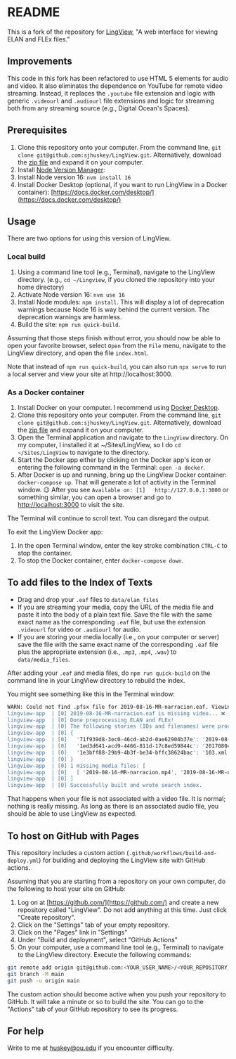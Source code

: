 # README

This is a fork of the repository for [LingView](https://github.com/BrownCLPS/LingView), "A web interface for viewing ELAN and FLEx files."

## Improvements

This code in this fork has been refactored to use HTML 5 elements for audio and video. It also eliminates the dependence on YouTube for remote video streaming. Instead, it replaces the `.youtube` file extension and logic with generic `.videourl` and `.audiourl` file extensions and logic for streaming both from any streaming source (e.g., Digital Ocean's Spaces).

## Prerequisites

1. Clone this repository onto your computer. From the command line, `git clone git@github.com:sjhuskey/LingView.git`. Alternatively, download the [zip file](https://github.com/sjhuskey/LingView/archive/refs/heads/master.zip) and expand it on your computer.
2. Install [Node Version Manager](https://github.com/nvm-sh/nvm?tab=readme-ov-file#installing-and-updating): 
3. Install Node version 16: `nvm install 16`
4. Install Docker Desktop (optional, if you want to run LingView in a Docker container): [https://docs.docker.com/desktop/](https://docs.docker.com/desktop/) 

## Usage

There are two options for using this version of LingView.

### Local build

1. Using a command line tool (e.g., Terminal), navigate to the LingView directory. (e.g., `cd ~/Lingview`, if you cloned the repository into your home directory) 
2. Activate Node version 16: `nvm use 16`
3. Install Node modules: `npm install`. This will display a lot of deprecation warnings because Node 16 is way behind the current version. The deprecation warnings are harmless.
4. Build the site: `npm run quick-build`.

Assuming that those steps finish without error, you should now be able to open your favorite browser, select `Open` from the `File` menu, navigate to the LingView directory, and open the file `index.html`.

Note that instead of `npm run quick-build`, you can also run `npx serve` to run a local server and view your site at http://localhost:3000.

### As a Docker container

1. Install Docker on your computer. I recommend using [Docker Desktop]().
2. Clone this repository onto your computer. From the command line, `git clone git@github.com:sjhuskey/LingView.git`. Alternatively, download the [zip file](https://github.com/sjhuskey/LingView/archive/refs/heads/master.zip) and expand it on your computer.
3. Open the Terminal application and navigate to the `LingView` directory. On my computer, I installed it at ~/Sites/LingView, so I do `cd ~/Sites/LingView` to navigate to the directory.
4. Start the Docker app either by clicking on the Docker app's icon or entering the following command in the Terminal: `open -a docker`.
5. After Docker is up and running, bring up the LingView Docker container: `docker-compose up`. That will generate a lot of activity in the Terminal window. :wink: After you see `Available on: [1]   http://127.0.0.1:3000` or something similar, you can open a browser and go to <http://localhost:3000> to visit the site.

The Terminal will continue to scroll text. You can disregard the output.

To exit the LingView Docker app:

1. In the open Terminal window, enter the key stroke combination `CTRL-C` to stop the container.
2. To stop the Docker container, enter `docker-compose down`.

## To add files to the Index of Texts

- Drag and drop your `.eaf` files to `data/elan_files` 
- If you are streaming your media, copy the URL of the media file and paste it into the body of a plain text file. Save the file with the same exact name as the corresponding `.eaf` file, but use the extension `.videourl` for video or `.audiourl` for audio.
- If you are storing your media locally (i.e., on your computer or server) save the file with the same exact name of the corresponding `.eaf` file plus the appropriate extension (i.e., `.mp3`, `.mp4`, `.wav`) to `data/media_files`.

After adding your `.eaf` and media files, do `npm run quick-build` on the command line in your LingView directory to rebuild the index.

You might see something like this in the Terminal window:

```bash
WARN: Could not find .pfsx file for 2019-08-16-MR-narracion.eaf. Viewing preferences won't be used.
lingview-app  | [0] 2019-08-16-MR-narracion.eaf is missing video... ❌ Not found.
lingview-app  | [0] Done preprocessing ELAN and FLEx!
lingview-app  | [0] The following stories (IDs and filenames) were processed: 
lingview-app  | [0] {
lingview-app  | [0]   '71f939d8-3ec0-46cd-ab2d-0ae62904b37e': '2019-08-16-MR-narracion.eaf',
lingview-app  | [0]   '1ed3d641-acd9-4466-811d-17c8ed59844c': '20170804_kuke_chiste_FACQ.eaf',
lingview-app  | [0]   '1e3bff88-29b9-4b3f-be34-bffc38624bac': '103.xml'
lingview-app  | [0] }
lingview-app  | [0] 1 missing media files: [
lingview-app  | [0]   [ '2019-08-16-MR-narracion.mp4', '2019-08-16-MR-narracion.youtube' ]
lingview-app  | [0] ]
lingview-app  | [0] Successfully built and wrote search index.
```

That happens when your file is not associated with a video file. It is normal; nothing is really missing. As long as there is an associated audio file, you should be able to use LingView as expected.

## To host on GitHub with Pages

This repository includes a custom action (`.github/workflows/build-and-deploy.yml`) for building and deploying the LingView site with GitHub actions.

Assuming that you are starting from a repository on your own computer, do the following to host your site on GitHub:

1. Log on at [https://github.com/](https://github.com/) and create a new repository called "LingView". Do not add anything at this time. Just click "Create repository".
2. Click on the "Settings" tab of your empty repository.
3. Click on the "Pages" link in "Settings"
4. Under "Build and deployment", select "GitHub Actions"
5. On your computer, use a command line tool (e.g., Terminal) to navigate to the LingView directory. Execute the following commands:

```bash
git remote add origin git@github.com:<YOUR_USER_NAME>/<YOUR_REPOSITORY_NAME>.git
git branch -M main
git push -u origin main
```

The custom action should become active when you push your repository to GitHub. It will take a minute or so to build the site. You can go to the "Actions" tab of your GitHub repository to see its progress.

## For help

Write to me at [huskey@ou.edu](mailto:huskey@ou.edu) if you encounter difficulty.
